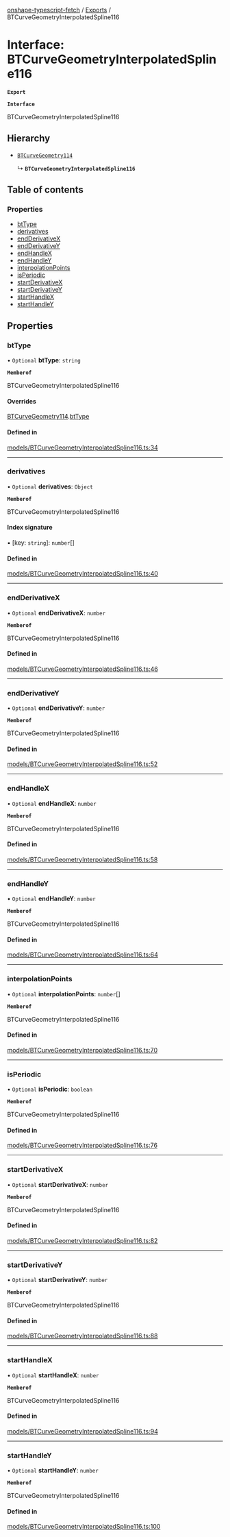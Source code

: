 [onshape-typescript-fetch](../README.md) / [Exports](../modules.md) / BTCurveGeometryInterpolatedSpline116

# Interface: BTCurveGeometryInterpolatedSpline116

**`Export`**

**`Interface`**

BTCurveGeometryInterpolatedSpline116

## Hierarchy

- [`BTCurveGeometry114`](BTCurveGeometry114.md)

  ↳ **`BTCurveGeometryInterpolatedSpline116`**

## Table of contents

### Properties

- [btType](BTCurveGeometryInterpolatedSpline116.md#bttype)
- [derivatives](BTCurveGeometryInterpolatedSpline116.md#derivatives)
- [endDerivativeX](BTCurveGeometryInterpolatedSpline116.md#endderivativex)
- [endDerivativeY](BTCurveGeometryInterpolatedSpline116.md#endderivativey)
- [endHandleX](BTCurveGeometryInterpolatedSpline116.md#endhandlex)
- [endHandleY](BTCurveGeometryInterpolatedSpline116.md#endhandley)
- [interpolationPoints](BTCurveGeometryInterpolatedSpline116.md#interpolationpoints)
- [isPeriodic](BTCurveGeometryInterpolatedSpline116.md#isperiodic)
- [startDerivativeX](BTCurveGeometryInterpolatedSpline116.md#startderivativex)
- [startDerivativeY](BTCurveGeometryInterpolatedSpline116.md#startderivativey)
- [startHandleX](BTCurveGeometryInterpolatedSpline116.md#starthandlex)
- [startHandleY](BTCurveGeometryInterpolatedSpline116.md#starthandley)

## Properties

### btType

• `Optional` **btType**: `string`

**`Memberof`**

BTCurveGeometryInterpolatedSpline116

#### Overrides

[BTCurveGeometry114](BTCurveGeometry114.md).[btType](BTCurveGeometry114.md#bttype)

#### Defined in

[models/BTCurveGeometryInterpolatedSpline116.ts:34](https://github.com/toebes/onshape-typescript-fetch/blob/3e11ae1/models/BTCurveGeometryInterpolatedSpline116.ts#L34)

___

### derivatives

• `Optional` **derivatives**: `Object`

**`Memberof`**

BTCurveGeometryInterpolatedSpline116

#### Index signature

▪ [key: `string`]: `number`[]

#### Defined in

[models/BTCurveGeometryInterpolatedSpline116.ts:40](https://github.com/toebes/onshape-typescript-fetch/blob/3e11ae1/models/BTCurveGeometryInterpolatedSpline116.ts#L40)

___

### endDerivativeX

• `Optional` **endDerivativeX**: `number`

**`Memberof`**

BTCurveGeometryInterpolatedSpline116

#### Defined in

[models/BTCurveGeometryInterpolatedSpline116.ts:46](https://github.com/toebes/onshape-typescript-fetch/blob/3e11ae1/models/BTCurveGeometryInterpolatedSpline116.ts#L46)

___

### endDerivativeY

• `Optional` **endDerivativeY**: `number`

**`Memberof`**

BTCurveGeometryInterpolatedSpline116

#### Defined in

[models/BTCurveGeometryInterpolatedSpline116.ts:52](https://github.com/toebes/onshape-typescript-fetch/blob/3e11ae1/models/BTCurveGeometryInterpolatedSpline116.ts#L52)

___

### endHandleX

• `Optional` **endHandleX**: `number`

**`Memberof`**

BTCurveGeometryInterpolatedSpline116

#### Defined in

[models/BTCurveGeometryInterpolatedSpline116.ts:58](https://github.com/toebes/onshape-typescript-fetch/blob/3e11ae1/models/BTCurveGeometryInterpolatedSpline116.ts#L58)

___

### endHandleY

• `Optional` **endHandleY**: `number`

**`Memberof`**

BTCurveGeometryInterpolatedSpline116

#### Defined in

[models/BTCurveGeometryInterpolatedSpline116.ts:64](https://github.com/toebes/onshape-typescript-fetch/blob/3e11ae1/models/BTCurveGeometryInterpolatedSpline116.ts#L64)

___

### interpolationPoints

• `Optional` **interpolationPoints**: `number`[]

**`Memberof`**

BTCurveGeometryInterpolatedSpline116

#### Defined in

[models/BTCurveGeometryInterpolatedSpline116.ts:70](https://github.com/toebes/onshape-typescript-fetch/blob/3e11ae1/models/BTCurveGeometryInterpolatedSpline116.ts#L70)

___

### isPeriodic

• `Optional` **isPeriodic**: `boolean`

**`Memberof`**

BTCurveGeometryInterpolatedSpline116

#### Defined in

[models/BTCurveGeometryInterpolatedSpline116.ts:76](https://github.com/toebes/onshape-typescript-fetch/blob/3e11ae1/models/BTCurveGeometryInterpolatedSpline116.ts#L76)

___

### startDerivativeX

• `Optional` **startDerivativeX**: `number`

**`Memberof`**

BTCurveGeometryInterpolatedSpline116

#### Defined in

[models/BTCurveGeometryInterpolatedSpline116.ts:82](https://github.com/toebes/onshape-typescript-fetch/blob/3e11ae1/models/BTCurveGeometryInterpolatedSpline116.ts#L82)

___

### startDerivativeY

• `Optional` **startDerivativeY**: `number`

**`Memberof`**

BTCurveGeometryInterpolatedSpline116

#### Defined in

[models/BTCurveGeometryInterpolatedSpline116.ts:88](https://github.com/toebes/onshape-typescript-fetch/blob/3e11ae1/models/BTCurveGeometryInterpolatedSpline116.ts#L88)

___

### startHandleX

• `Optional` **startHandleX**: `number`

**`Memberof`**

BTCurveGeometryInterpolatedSpline116

#### Defined in

[models/BTCurveGeometryInterpolatedSpline116.ts:94](https://github.com/toebes/onshape-typescript-fetch/blob/3e11ae1/models/BTCurveGeometryInterpolatedSpline116.ts#L94)

___

### startHandleY

• `Optional` **startHandleY**: `number`

**`Memberof`**

BTCurveGeometryInterpolatedSpline116

#### Defined in

[models/BTCurveGeometryInterpolatedSpline116.ts:100](https://github.com/toebes/onshape-typescript-fetch/blob/3e11ae1/models/BTCurveGeometryInterpolatedSpline116.ts#L100)
